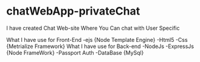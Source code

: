 # chatWebApp-privateChat
I have created Chat Web-site Where You Can chat with User Specific

What I have use for Front-End
-ejs {Node Template Engine}
-Html5
-Css {Metrialize Framework}
What I have use for Back-end
-NodeJs
-ExpressJs {Node FrameWork}
-Passport Auth
-DataBase {MySql}